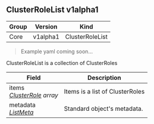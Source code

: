## ClusterRoleList v1alpha1

Group        | Version     | Kind
------------ | ---------- | -----------
Core | v1alpha1 | ClusterRoleList

> Example yaml coming soon...



ClusterRoleList is a collection of ClusterRoles



Field        | Description
------------ | -----------
items <br /> *[ClusterRole](#clusterrole-v1alpha1) array* | Items is a list of ClusterRoles
metadata <br /> *[ListMeta](#listmeta-unversioned)* | Standard object's metadata.

